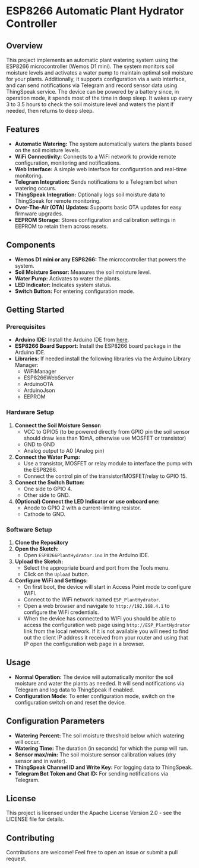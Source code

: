 # ESP8266 Automatic Plant Hydrator Controller

## Overview
This project implements an automatic plant watering system using the ESP8266 microcontroller (Wemos D1 mini). The system monitors soil moisture levels and activates a water pump to maintain optimal soil moisture for your plants. Additionally, it supports configuration via a web interface, and can send notifications via Telegram and record sensor data using ThingSpeak service. The device can be powered by a battery since, in operation mode, it spends most of the time in deep sleep. It wakes up every 3 to 3.5 hours to check the soil moisture level and waters the plant if needed, then returns to deep sleep.

## Features
- **Automatic Watering:** The system automatically waters the plants based on the soil moisture levels.
- **WiFi Connectivity:** Connects to a WiFi network to provide remote configuration, monitoring and notifications.
- **Web Interface:** A simple web interface for configuration and real-time monitoring.
- **Telegram Integration:** Sends notifications to a Telegram bot when watering occurs.
- **ThingSpeak Integration:** Optionally logs soil moisture data to ThingSpeak for remote monitoring.
- **Over-The-Air (OTA) Updates:** Supports basic OTA updates for easy firmware upgrades.
- **EEPROM Storage:** Stores configuration and calibration settings in EEPROM to retain them across resets.

## Components
- **Wemos D1 mini or any ESP8266:** The microcontroller that powers the system.
- **Soil Moisture Sensor:** Measures the soil moisture level.
- **Water Pump:** Activates to water the plants.
- **LED Indicator:** Indicates system status.
- **Switch Button:** For entering configuration mode.

## Getting Started

### Prerequisites
- **Arduino IDE:** Install the Arduino IDE from [here](https://www.arduino.cc/en/software).
- **ESP8266 Board Support:** Install the ESP8266 board package in the Arduino IDE.
- **Libraries:** If needed install the following libraries via the Arduino Library Manager:
  - WiFiManager
  - ESP8266WebServer
  - ArduinoOTA
  - ArduinoJson
  - EEPROM

### Hardware Setup
1. **Connect the Soil Moisture Sensor:**
   - VCC to GPIO5 (to be powered directly from GPIO pin the soil sensor should draw less than 10mA, otherwise use MOSFET or transistor)
   - GND to GND
   - Analog output to A0 (Analog pin)
2. **Connect the Water Pump:**
   - Use a transistor, MOSFET or relay module to interface the pump with the ESP8266.
   - Connect the control pin of the transistor/MOSFET/relay to GPIO 15.
3. **Connect the Switch Button:**
   - One side to GPIO 4.
   - Other side to GND.
4. **(Optional) Connect the LED Indicator or use onboard one:**
   - Anode to GPIO 2 with a current-limiting resistor.
   - Cathode to GND.

### Software Setup
1. **Clone the Repository**
2. **Open the Sketch:**
   - Open `ESP8266PlantHydrator.ino` in the Arduino IDE.
3. **Upload the Sketch:**
   - Select the appropriate board and port from the Tools menu.
   - Click on the `Upload` button.
4. **Configure WiFi and Settings:**
   - On first boot, the device will start in Access Point mode to configure WIFI.
   - Connect to the WiFi network named `ESP_PlantHydrator`.
   - Open a web browser and navigate to `http://192.168.4.1` to configure the WiFi credentials.
   - When the device has connected to WIFI you should be able to access the configuration web page using `http://ESP_PlantHydrator` link from the local network. If it is not available you will need to find out the client IP address it received from your router and using that IP open the configuration web page in a browser.

## Usage
- **Normal Operation:** The device will automatically monitor the soil moisture and water the plants as needed. It will send notifications via Telegram and log data to ThingSpeak if enabled.
- **Configuration Mode:** To enter configuration mode, switch on the configuration switch on and reset the device.

## Configuration Parameters
- **Watering Percent:** The soil moisture threshold below which watering will occur.
- **Watering Time:** The duration (in seconds) for which the pump will run.
- **Sensor max/min:** The soil moisture sensor calibration values (dry sensor and in water).
- **ThingSpeak Channel ID and Write Key:** For logging data to ThingSpeak.
- **Telegram Bot Token and Chat ID:** For sending notifications via Telegram.

## License
This project is licensed under the Apache License Version 2.0 - see the LICENSE file for details.

## Contributing
Contributions are welcome! Feel free to open an issue or submit a pull request.
